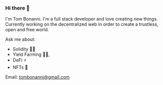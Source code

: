 ### Hi there 👋

I'm Tom Bonanni. I'm a full stack developer and love creating new things. Currently working on the decentralized web in order to create a trustless, open and free world.

Ask me about:
- Solidity 👨‍💻
- Yield Farming 🧑‍🌾, 
- DeFi ⚡
- NFTs 💎

Email: tombonanni@gmail.com

